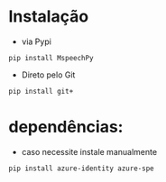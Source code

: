 # Instalação
- via Pypi
```commandline
pip install MspeechPy
```
- Direto pelo Git
```commandline
pip install git+
```

# dependências:
- caso necessite instale manualmente 
```commandline
pip install azure-identity azure-spe
```